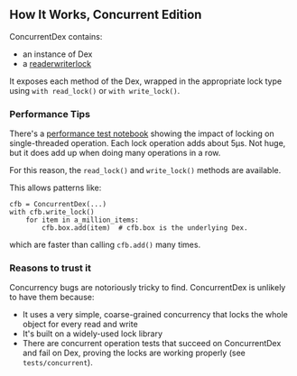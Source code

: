 ## How It Works, Concurrent Edition

ConcurrentDex contains:
 - an instance of Dex
 - a [readerwriterlock](https://github.com/elarivie/pyReaderWriterLock)

It exposes each method of the Dex, wrapped in the appropriate lock type using `with read_lock()` or 
`with write_lock()`.

### Performance Tips

There's a [performance test notebook](/examples/concurrent_perf.ipynb) showing the impact of locking
on single-threaded operation. Each lock operation adds about 5µs. Not huge, but it does add up when doing
many operations in a row.

For this reason, the `read_lock()` and `write_lock()` methods are available. 

This allows patterns like:
```
cfb = ConcurrentDex(...)
with cfb.write_lock()
    for item in a_million_items:
        cfb.box.add(item)  # cfb.box is the underlying Dex.
```
which are faster than calling `cfb.add()` many times.

### Reasons to trust it

Concurrency bugs are notoriously tricky to find. ConcurrentDex is unlikely to have them because:
 - It uses a very simple, coarse-grained concurrency that locks the whole object for every read and write
 - It's built on a widely-used lock library
 - There are concurrent operation tests that succeed on ConcurrentDex and fail on Dex, proving the
  locks are working properly (see `tests/concurrent`).

